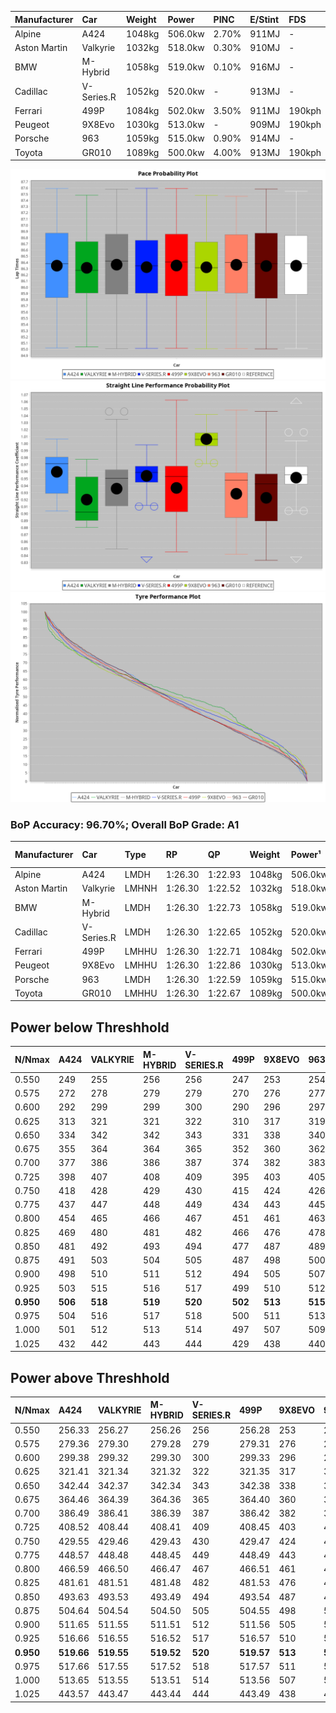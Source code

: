 | Manufacturer | Car        | Weight | Power   | PINC    | E/Stint | FDS     |
|:-|:-|:-|:-|:-|:-|:-|
| Alpine       | A424       | 1048kg | 506.0kw | 2.70%   | 911MJ   |    -    |
| Aston Martin | Valkyrie   | 1032kg | 518.0kw | 0.30%   | 910MJ   |    -    |
| BMW          | M-Hybrid   | 1058kg | 519.0kw | 0.10%   | 916MJ   |    -    |
| Cadillac     | V-Series.R | 1052kg | 520.0kw |    -    | 913MJ   |    -    |
| Ferrari      | 499P       | 1084kg | 502.0kw | 3.50%   | 911MJ   | 190kph  |
| Peugeot      | 9X8Evo     | 1030kg | 513.0kw |    -    | 909MJ   | 190kph  |
| Porsche      | 963        | 1059kg | 515.0kw | 0.90%   | 914MJ   |    -    |
| Toyota       | GR010      | 1089kg | 500.0kw | 4.00%   | 913MJ   | 190kph  |

![PACECHART](./IMG/AUTO.png)
![STRAIGHTLINEPERFORMANCECHART](./IMG/AUTO_sp.png)
![TYREPERFORMANCECHART](./IMG/AUTO_tw.png)

### BoP Accuracy: 96.70%; Overall BoP Grade: A1
| Manufacturer | Car        | Type  | RP      | QP      | Weight | Power¹  | Threshhold | PINC    | Power²   | E/Stint | AVG Vmax  | FDS     | RDLC | L/Stint | BOP-Grade | Model Accuracy | Model Points | Match%  | SimDiff |
|:-|:-|:-|:-|:-|:-|:-|:-|:-|:-|:-|:-|:-|:-|:-|:-|:-|:-|:-|:-|
| Alpine       | A424       | LMDH  | 1:26.30 | 1:22.93 | 1048kg | 506.0kw | 250.0kph   | 2.70%   | 519.70kw |  911MJ  | 277.63kph |    -    | 1.01 | 43      | ~A1       | 97.47%         | 1810         | 95.77%  | +0.62   |
| Aston Martin | Valkyrie   | LMHNH | 1:26.30 | 1:22.52 | 1032kg | 518.0kw | 250.0kph   | 0.30%   | 519.60kw |  910MJ  | 271.58kph |    -    | 1.04 | 43      | +B1       | 100.00%        | 466          | 87.46%  | #       |
| BMW          | M-Hybrid   | LMDH  | 1:26.30 | 1:22.73 | 1058kg | 519.0kw | 250.0kph   | 0.10%   | 519.50kw |  916MJ  | 273.36kph |    -    | 1.01 | 43      | ~A1       | 100.00%        | 3339         | 100.00% | +0.32   |
| Cadillac     | V-Series.R | LMDH  | 1:26.30 | 1:22.65 | 1052kg | 520.0kw | 250.0kph   |    -    | 520.00kw |  913MJ  | 274.59kph |    -    | 1.01 | 43      | ~A1       | 99.00%         | 6039         | 96.10%  | +0.14   |
| Ferrari      | 499P       | LMHHU | 1:26.30 | 1:22.71 | 1084kg | 502.0kw | 250.0kph   | 3.50%   | 519.60kw |  911MJ  | 271.42kph | 190kph  | 1.02 | 43      | ~A1       | 99.56%         | 7418         | 100.00% | +0.23   |
| Peugeot      | 9X8Evo     | LMHHU | 1:26.30 | 1:22.86 | 1030kg | 513.0kw | 250.0kph   |    -    | 513.00kw |  909MJ  | 284.33kph | 190kph  | 1.02 | 43      | ~A1       | 100.00%        | 1889         | 97.91%  | +0.33   |
| Porsche      | 963        | LMDH  | 1:26.30 | 1:22.59 | 1059kg | 515.0kw | 250.0kph   | 0.90%   | 519.60kw |  914MJ  | 271.53kph |    -    | 1.01 | 43      | ~A1       | 100.00%        | 14574        | 97.59%  | -0.09   |
| Toyota       | GR010      | LMHHU | 1:26.30 | 1:22.67 | 1089kg | 500.0kw | 250.0kph   | 4.00%   | 520.00kw |  913MJ  | 269.04kph | 190kph  | 1.02 | 43      | ~A1       | 97.78%         | 5323         | 98.80%  | +0.26   |

## Power below Threshhold
| N/Nmax    | A424    | VALKYRIE | M-HYBRID | V-SERIES.R | 499P    | 9X8EVO  | 963     | GR010   |
|:-|:-|:-|:-|:-|:-|:-|:-|:-|
|  0.550    |  249    |  255     |  256     |  256       |  247    |  253    |  254    |  246    |
|  0.575    |  272    |  278     |  279     |  279       |  270    |  276    |  277    |  269    |
|  0.600    |  292    |  299     |  299     |  300       |  290    |  296    |  297    |  289    |
|  0.625    |  313    |  321     |  321     |  322       |  310    |  317    |  319    |  309    |
|  0.650    |  334    |  342     |  342     |  343       |  331    |  338    |  340    |  330    |
|  0.675    |  355    |  364     |  364     |  365       |  352    |  360    |  362    |  351    |
|  0.700    |  377    |  386     |  386     |  387       |  374    |  382    |  383    |  372    |
|  0.725    |  398    |  407     |  408     |  409       |  395    |  403    |  405    |  393    |
|  0.750    |  418    |  428     |  429     |  430       |  415    |  424    |  426    |  413    |
|  0.775    |  437    |  447     |  448     |  449       |  434    |  443    |  445    |  432    |
|  0.800    |  454    |  465     |  466     |  467       |  451    |  461    |  463    |  449    |
|  0.825    |  469    |  480     |  481     |  482       |  466    |  476    |  478    |  464    |
|  0.850    |  481    |  492     |  493     |  494       |  477    |  487    |  489    |  475    |
|  0.875    |  491    |  503     |  504     |  505       |  487    |  498    |  500    |  485    |
|  0.900    |  498    |  510     |  511     |  512       |  494    |  505    |  507    |  492    |
|  0.925    |  503    |  515     |  516     |  517       |  499    |  510    |  512    |  497    |
| **0.950** | **506** | **518**  | **519**  | **520**    | **502** | **513** | **515** | **500** |
|  0.975    |  504    |  516     |  517     |  518       |  500    |  511    |  513    |  498    |
|  1.000    |  501    |  512     |  513     |  514       |  497    |  507    |  509    |  495    |
|  1.025    |  432    |  442     |  443     |  444       |  429    |  438    |  440    |  427    |

## Power above Threshhold
| N/Nmax    | A424       | VALKYRIE   | M-HYBRID   | V-SERIES.R | 499P       | 9X8EVO  | 963        | GR010   |
|:-|:-|:-|:-|:-|:-|:-|:-|:-|
|  0.550    |  256.33    |  256.27    |  256.26    |  256       |  256.28    |  253    |  256.31    |  256    |
|  0.575    |  279.36    |  279.30    |  279.28    |  279       |  279.31    |  276    |  279.34    |  279    |
|  0.600    |  299.38    |  299.32    |  299.30    |  300       |  299.33    |  296    |  299.37    |  300    |
|  0.625    |  321.41    |  321.34    |  321.32    |  322       |  321.35    |  317    |  321.39    |  322    |
|  0.650    |  342.44    |  342.37    |  342.34    |  343       |  342.38    |  338    |  342.42    |  343    |
|  0.675    |  364.46    |  364.39    |  364.36    |  365       |  364.40    |  360    |  364.45    |  365    |
|  0.700    |  386.49    |  386.41    |  386.39    |  387       |  386.42    |  382    |  386.47    |  387    |
|  0.725    |  408.52    |  408.44    |  408.41    |  409       |  408.45    |  403    |  408.50    |  409    |
|  0.750    |  429.55    |  429.46    |  429.43    |  430       |  429.47    |  424    |  429.52    |  430    |
|  0.775    |  448.57    |  448.48    |  448.45    |  449       |  448.49    |  443    |  448.55    |  449    |
|  0.800    |  466.59    |  466.50    |  466.47    |  467       |  466.51    |  461    |  466.57    |  467    |
|  0.825    |  481.61    |  481.51    |  481.48    |  482       |  481.53    |  476    |  481.59    |  482    |
|  0.850    |  493.63    |  493.53    |  493.49    |  494       |  493.54    |  487    |  493.60    |  494    |
|  0.875    |  504.64    |  504.54    |  504.50    |  505       |  504.55    |  498    |  504.62    |  505    |
|  0.900    |  511.65    |  511.55    |  511.51    |  512       |  511.56    |  505    |  511.63    |  512    |
|  0.925    |  516.66    |  516.55    |  516.52    |  517       |  516.57    |  510    |  516.63    |  517    |
| **0.950** | **519.66** | **519.55** | **519.52** | **520**    | **519.57** | **513** | **519.64** | **520** |
|  0.975    |  517.66    |  517.55    |  517.52    |  518       |  517.57    |  511    |  517.63    |  518    |
|  1.000    |  513.65    |  513.55    |  513.51    |  514       |  513.56    |  507    |  513.63    |  514    |
|  1.025    |  443.57    |  443.47    |  443.44    |  444       |  443.49    |  438    |  443.54    |  444    |
